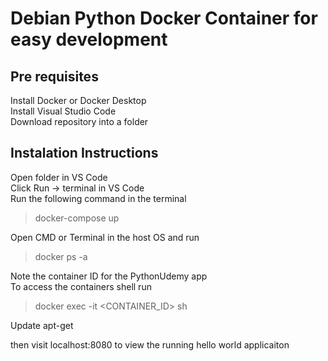 # Debian Python Docker Container for easy development

## Pre requisites
Install Docker or Docker Desktop <br>
Install Visual Studio Code <br>
Download repository into a folder <br>

## Instalation Instructions
Open folder in VS Code <br>
Click Run -> terminal in VS Code <br>
Run the following command in the terminal <br>

> docker-compose up

Open CMD or Terminal in the host OS and run <br>
> docker ps -a 

Note the container ID for the PythonUdemy app <br>
To access the containers shell run <br>
> docker exec -it <CONTAINER_ID> sh

Update apt-get <br>

then visit localhost:8080 to view the running hello world applicaiton <br>


